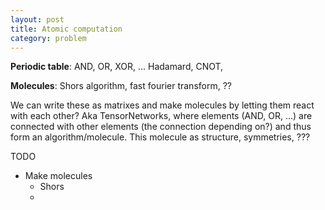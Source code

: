 ```yaml
---
layout: post
title: Atomic computation
category: problem
---
```


__Periodic table__: AND, OR, XOR, ... Hadamard, CNOT, 

__Molecules__: Shors algorithm, fast fourier transform, ??

We can write these as matrixes and make molecules by letting them react with each other?
Aka TensorNetworks, where elements (AND, OR, ...) are connected with other elements (the connection depending on?) and thus form an algorithm/molecule. This molecule as structure, symmetries, ???


TODO

* Make molecules
    * Shors
    * 